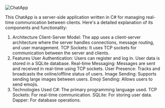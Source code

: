 


![ChatApp](https://github.com/IlKostadinovski/ChatApp/assets/90513974/725b3344-ca9a-4e0a-abe7-644783229220)



This ChatApp is a server-side application written in C# for managing real-time communication between clients. Here's a detailed explanation of its components and functionality:

1. Architecture
Client-Server Model: The app uses a client-server architecture where the server handles connections, message routing, and user management.
TCP Sockets: It uses TCP sockets for communication between the server and clients.
2. Features
User Authentication: Users can register and log in. User data is stored in a SQLite database.
Real-time Messaging: Messages are sent and received in real-time using TCP sockets.
User Presence: Tracks and broadcasts the online/offline status of users.
Image Sending: Supports sending large images between users.
Emoji Sending: Allows users to send emojis.
3. Technologies Used
C#: The primary programming language used.
TCP Sockets: For real-time communication.
SQLite: For storing user data.
Dapper: For database operations.
